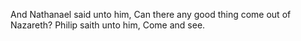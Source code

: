 And Nathanael said unto him, Can there any good thing come out of Nazareth? Philip saith unto him, Come and see.
